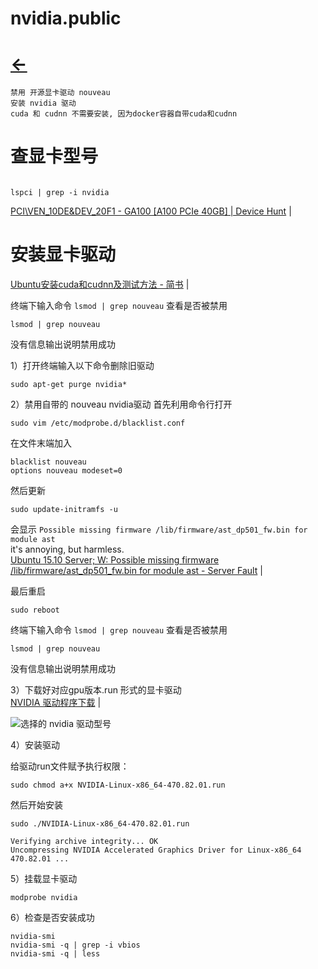 
# nvidia.public      
# [<-](home.md)  

```
禁用 开源显卡驱动 nouveau  
安装 nvidia 驱动  
cuda 和 cudnn 不需要安装, 因为docker容器自带cuda和cudnn  
```

# 查显卡型号

```

lspci | grep -i nvidia
```

<a href="https://devicehunt.com/view/type/pci/vendor/10DE/device/20F1" target="_blank">PCI\VEN_10DE&DEV_20F1 - GA100 [A100 PCIe 40GB] | Device Hunt</a>  |  <br>  



# 安装显卡驱动
<a href="https://www.jianshu.com/p/158ae8fcdb4a" target="_blank">Ubuntu安装cuda和cudnn及测试方法 - 简书</a>  |  <br>  


终端下输入命令 ` lsmod | grep nouveau ` 查看是否被禁用
```
lsmod | grep nouveau 
```
没有信息输出说明禁用成功



1）打开终端输入以下命令删除旧驱动
```
sudo apt-get purge nvidia*
```

2）禁用自带的 nouveau nvidia驱动
首先利用命令行打开
```
sudo vim /etc/modprobe.d/blacklist.conf
```

在文件末端加入
```
blacklist nouveau
options nouveau modeset=0
```

然后更新
```
sudo update-initramfs -u
```
会显示 ` Possible missing firmware /lib/firmware/ast_dp501_fw.bin for module ast `  
it's annoying, but harmless.   
<a href="https://serverfault.com/questions/755194/ubuntu-15-10-server-w-possible-missing-firmware-lib-firmware-ast-dp501-fw-bin" target="_blank">Ubuntu 15.10 Server; W: Possible missing firmware /lib/firmware/ast_dp501_fw.bin for module ast - Server Fault</a>  |  <br>  



最后重启
```
sudo reboot
```


终端下输入命令 `lsmod | grep nouveau` 查看是否被禁用
```
lsmod | grep nouveau
```
没有信息输出说明禁用成功  


3）下载好对应gpu版本.run 形式的显卡驱动  
<a href="https://www.nvidia.com/Download/index.aspx?lang=cn" target="_blank">NVIDIA 驱动程序下载</a>  |  <br>    

![选择的 nvidia 驱动型号](https://telegra.ph/file/245174dd2a8c3612f468d.png)  


4）安装驱动

给驱动run文件赋予执行权限：
```
sudo chmod a+x NVIDIA-Linux-x86_64-470.82.01.run
```

然后开始安装
```
sudo ./NVIDIA-Linux-x86_64-470.82.01.run
```

```
Verifying archive integrity... OK
Uncompressing NVIDIA Accelerated Graphics Driver for Linux-x86_64 470.82.01 ...
```

5）挂载显卡驱动
```
modprobe nvidia
```

6）检查是否安装成功
```
nvidia-smi
nvidia-smi -q | grep -i vbios
nvidia-smi -q | less
```

